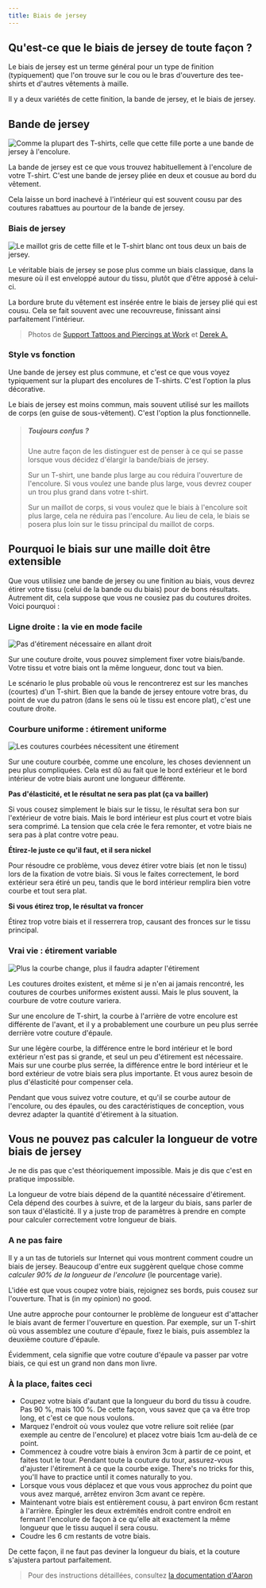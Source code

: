 ```yaml
---
title: Biais de jersey
---
```


## Qu'est-ce que le biais de jersey de toute façon ?

Le biais de jersey est un terme général pour un type de finition (typiquement) que l'on trouve sur le cou ou le bras d'ouverture des tee-shirts et d'autres vêtements à maille.

Il y a deux variétés de cette finition, la bande de jersey, et le biais de jersey.

## Bande de jersey

![Comme la plupart des T-shirts, celle que cette fille porte a une bande de jersey à l'encolure.](knit_band.jpg)

La bande de jersey est ce que vous trouvez habituellement à l'encolure de votre T-shirt. C'est une bande de jersey pliée en deux et cousue au bord du vêtement.

Cela laisse un bord inachevé à l'intérieur qui est souvent cousu par des coutures rabattues au pourtour de la bande de jersey.

### Biais de jersey
![Le maillot gris de cette fille et le T-shirt blanc ont tous deux un bais de jersey.](knit_binding.jpg)

Le véritable biais de jersey se pose plus comme un biais classique, dans la mesure où il est enveloppé autour du tissu, plutôt que d'être apposé à celui-ci.

La bordure brute du vêtement est insérée entre le biais de jersey plié qui est cousu. Cela se fait souvent avec une recouvreuse, finissant ainsi parfaitement l'intérieur.

> Photos de [Support Tattoos and Piercings at Work](https://www.flickr.com/photos/supporttattoosandpiercingsatwork/21870942614/) et [Derek A.](https://www.flickr.com/photos/sfj/696122404/)

### Style vs fonction
Une bande de jersey est plus commune, et c'est ce que vous voyez typiquement sur la plupart des encolures de T-shirts. C'est l'option la plus décorative.

Le biais de jersey est moins commun, mais souvent utilisé sur les maillots de corps (en guise de sous-vêtement). C'est l'option la plus fonctionnelle.

> ##### Toujours confus ?
> 
> Une autre façon de les distinguer est de penser à ce qui se passe lorsque vous décidez d'élargir la bande/biais de jersey.
> 
> Sur un T-shirt, une bande plus large au cou réduira l'ouverture de l'encolure. Si vous voulez une bande plus large, vous devrez couper un trou plus grand dans votre t-shirt.
> 
> Sur un maillot de corps, si vous voulez que le biais à l'encolure soit plus large, cela ne réduira pas l'encolure. Au lieu de cela, le biais se posera plus loin sur le tissu principal du maillot de corps.

## Pourquoi le biais sur une maille doit être extensible

Que vous utilisiez une bande de jersey ou une finition au biais, vous devrez étirer votre tissu (celui de la bande ou du biais) pour de bons résultats. Autrement dit, cela suppose que vous ne cousiez pas du coutures droites. Voici pourquoi :

### Ligne droite : la vie en mode facile

![Pas d'étirement nécessaire en allant droit](knitbinding1.png)

Sur une couture droite, vous pouvez simplement fixer votre biais/bande. Votre tissu et votre biais ont la même longueur, donc tout va bien.

Le scénario le plus probable où vous le rencontrerez est sur les manches (courtes) d'un T-shirt. Bien que la bande de jersey entoure votre bras, du point de vue du patron (dans le sens où le tissu est encore plat), c'est une couture droite.


### Courbure uniforme : étirement uniforme

![Les coutures courbées nécessitent une étirement](knitbinding2.png)

Sur une couture courbée, comme une encolure, les choses deviennent un peu plus compliquées. Cela est dû au fait que le bord extérieur et le bord intérieur de votre biais auront une longueur différente.

**Pas d'élasticité, et le résultat ne sera pas plat (ça va bailler)**

Si vous cousez simplement le biais sur le tissu, le résultat sera bon sur l'extérieur de votre biais. Mais le bord intérieur est plus court et votre biais sera comprimé. La tension que cela crée le fera remonter, et votre biais ne sera pas à plat contre votre peau.

**Étirez-le juste ce qu'il faut, et il sera nickel**

Pour résoudre ce problème, vous devez étirer votre biais (et non le tissu) lors de la fixation de votre biais. Si vous le faites correctement, le bord extérieur sera étiré un peu, tandis que le bord intérieur remplira bien votre courbe et tout sera plat.

**Si vous étirez trop, le résultat va froncer**

Étirez trop votre biais et il resserrera trop, causant des fronces sur le tissu principal.

### Vrai vie : étirement variable

![Plus la courbe change, plus il faudra adapter l'étirement](knitbinding3.png)

Les coutures droites existent, et même si je n'en ai jamais rencontré, les coutures de courbes uniformes existent aussi. Mais le plus souvent, la courbure de votre couture variera.

Sur une encolure de T-shirt, la courbe à l'arrière de votre encolure est différente de l'avant, et il y a probablement une courbure un peu plus serrée derrière votre couture d'épaule.

Sur une légère courbe, la différence entre le bord intérieur et le bord extérieur n'est pas si grande, et seul un peu d'étirement est nécessaire. Mais sur une courbe plus serrée, la différence entre le bord intérieur et le bord extérieur de votre biais sera plus importante. Et vous aurez besoin de plus d'élasticité pour compenser cela.

Pendant que vous suivez votre couture, et qu'il se courbe autour de l'encolure, ou des épaules, ou des caractéristiques de conception, vous devrez adapter la quantité d'étirement à la situation.

## Vous ne pouvez pas calculer la longueur de votre biais de jersey
Je ne dis pas que c'est théoriquement impossible. Mais je dis que c'est en pratique impossible.

La longueur de votre biais dépend de la quantité nécessaire d'étirement. Cela dépend des courbes à suivre, et de la largeur du biais, sans parler de son taux d'élasticité. Il y a juste trop de paramètres à prendre en compte pour calculer correctement votre longueur de biais.

### A ne pas faire
Il y a un tas de tutoriels sur Internet qui vous montrent comment coudre un biais de jersey. Beaucoup d'entre eux suggèrent quelque chose comme _calculer 90% de la longueur de l'encolure_ (le pourcentage varie).

L'idée est que vous coupez votre biais, rejoignez ses bords, puis cousez sur l'ouverture. That is (in my opinion) no good.

Une autre approche pour contourner le problème de longueur est d'attacher le biais avant de fermer l'ouverture en question. Par exemple, sur un T-shirt où vous assemblez une couture d'épaule, fixez le biais, puis assemblez la deuxième couture d'épaule.

Évidemment, cela signifie que votre couture d'épaule va passer par votre biais, ce qui est un grand non dans mon livre.

### À la place, faites ceci

 - Coupez votre biais d'autant que la longueur du bord du tissu à coudre. Pas 90 %, mais 100 %. De cette façon, vous savez que ça va être trop long, et c'est ce que nous voulons.
 - Marquez l'endroit où vous voulez que votre reliure soit reliée (par exemple au centre de l'encolure) et placez votre biais 1cm au-delà de ce point.
 - Commencez à coudre votre biais à environ 3cm à partir de ce point, et faites tout le tour. Pendant toute la couture du tour, assurez-vous d'ajuster l'étirement à ce que la courbe exige. There's no tricks for this, you'll have to practice until it comes naturally to you.
 - Lorsque vous vous déplacez et que vous vous approchez du point que vous avez marqué, arrêtez environ 3cm avant ce repère.
 - Maintenant votre biais est entièrement cousu, à part environ 6cm restant à l'arrière. Épingler les deux extrémités endroit contre endroit en fermant l'encolure de façon à ce qu'elle ait exactement la même longueur que le tissu auquel il sera cousu.
 - Coudre les 6 cm restants de votre biais.

De cette façon, il ne faut pas deviner la longueur du biais, et la couture s'ajustera partout parfaitement.

> Pour des instructions détaillées, consultez [la documentation d'Aaron](/en/docs/patterns/aaron/)
